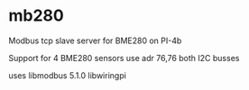 # mb280
Modbus tcp slave server for BME280 on PI-4b


Support for 4 BME280 sensors use adr 76,76 both I2C busses

uses 
	libmodbus	5.1.0
	libwiringpi


